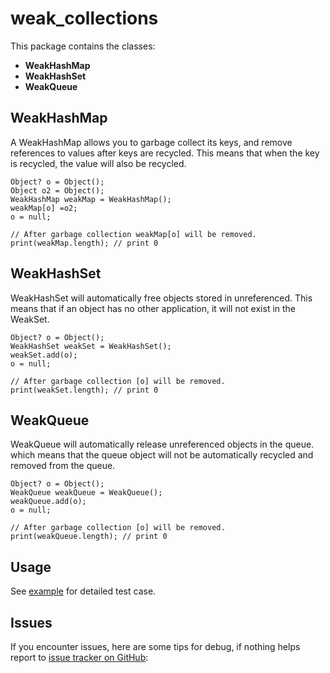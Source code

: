 # weak_collections

This package contains the classes:

* **WeakHashMap**
* **WeakHashSet**
* **WeakQueue**

## WeakHashMap

A WeakHashMap allows you to garbage collect its keys, and remove references to values after keys are
recycled.
This means that when the key is recycled, the value will also be recycled.

```
Object? o = Object();
Object o2 = Object();
WeakHashMap weakMap = WeakHashMap();
weakMap[o] =o2;
o = null;

// After garbage collection weakMap[o] will be removed.
print(weakMap.length); // print 0  

```

## WeakHashSet

WeakHashSet will automatically free objects stored in unreferenced.
This means that if an object has no other application, it will not exist in the WeakSet.

```
Object? o = Object();
WeakHashSet weakSet = WeakHashSet();
weakSet.add(o);
o = null;

// After garbage collection [o] will be removed.
print(weakSet.length); // print 0  
```

## WeakQueue

WeakQueue will automatically release unreferenced objects in the queue.
which means that the queue object will not be automatically recycled and removed from the queue.

```
Object? o = Object();
WeakQueue weakQueue = WeakQueue();
weakQueue.add(o);
o = null;

// After garbage collection [o] will be removed.
print(weakQueue.length); // print 0  
```

## Usage

See [example](https://github.com/aymtools/weak_collections/blob/master/example/example.dart) for
detailed test
case.

## Issues

If you encounter issues, here are some tips for debug, if nothing helps report
to [issue tracker on GitHub](https://github.com/aymtools/weak_collections/issues):
